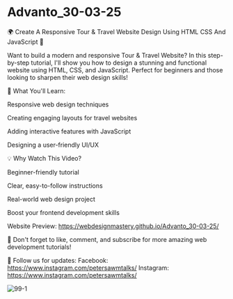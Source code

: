 # Advanto_30-03-25
🌍 Create A Responsive Tour & Travel Website Design Using HTML CSS And JavaScript 🚀

Want to build a modern and responsive Tour & Travel Website? In this step-by-step tutorial, I'll show you how to design a stunning and functional website using HTML, CSS, and JavaScript. Perfect for beginners and those looking to sharpen their web design skills!

🔎 What You'll Learn:

Responsive web design techniques

Creating engaging layouts for travel websites

Adding interactive features with JavaScript

Designing a user-friendly UI/UX

💡 Why Watch This Video?

Beginner-friendly tutorial

Clear, easy-to-follow instructions

Real-world web design project

Boost your frontend development skills

Website Preview: https://webdesignmastery.github.io/Advanto_30-03-25/

🔔 Don't forget to like, comment, and subscribe for more amazing web development tutorials!

📢 Follow us for updates:
Facebook: https://www.instagram.com/petersawmtalks/
Instagram: https://www.instagram.com/petersawmtalks/

![99-1](https://github.com/user-attachments/assets/3c1a24e3-582f-4872-99c7-e5e45108d390)


